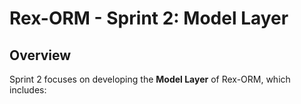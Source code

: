 # Rex-ORM - Sprint 2: Model Layer

## Overview

Sprint 2 focuses on developing the **Model Layer** of Rex-ORM, which includes: